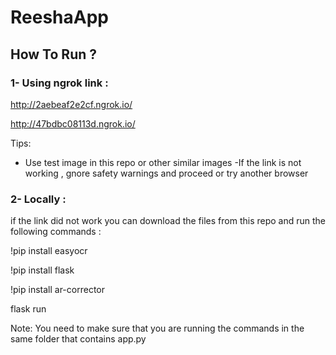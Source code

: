 # ReeshaApp

## How To Run ? 


### 1- Using ngrok link : 

http://2aebeaf2e2cf.ngrok.io/

http://47bdbc08113d.ngrok.io/

Tips:
- Use test image in this repo or other similar images
-If the link is not working , gnore safety warnings and proceed or try another browser 

### 2- Locally :
if the link did not work you can download the files from this repo and run the following commands :

!pip install easyocr 

!pip install flask 
 
!pip install ar-corrector

flask run 


Note: You need to make sure that you are running the commands in the same folder that contains app.py 
